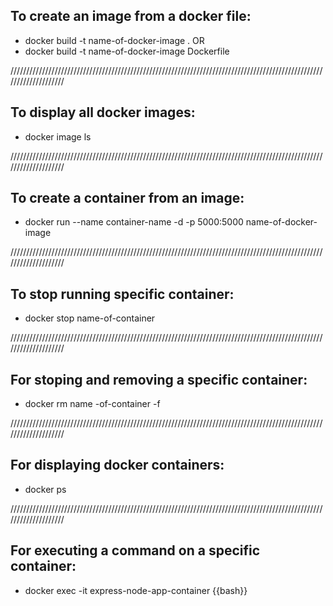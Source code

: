 ## To create an image from a docker file:

- docker build -t name-of-docker-image .
  OR
- docker build -t name-of-docker-image Dockerfile

////////////////////////////////////////////////////////////////////////////////////////////////////////////////////

## To display all docker images:

- docker image ls

////////////////////////////////////////////////////////////////////////////////////////////////////////////////////

## To create a container from an image:

- docker run --name container-name -d -p 5000:5000 name-of-docker-image

////////////////////////////////////////////////////////////////////////////////////////////////////////////////////

## To stop running specific container:

- docker stop name-of-container

////////////////////////////////////////////////////////////////////////////////////////////////////////////////////

## For stoping and removing a specific container:

- docker rm name -of-container -f

////////////////////////////////////////////////////////////////////////////////////////////////////////////////////

## For displaying docker containers:

- docker ps

////////////////////////////////////////////////////////////////////////////////////////////////////////////////////

## For executing a command on a specific container:

- docker exec -it express-node-app-container {{bash}}
